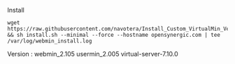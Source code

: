 Install 

```
wget https://raw.githubusercontent.com/navotera/Install_Custom_VirtualMin_Version/master/install.sh && sh install.sh --minimal --force --hostname opensynergic.com | tee /var/log/webmin_install.log
```

Version : 
webmin_2.105
usermin_2.005
virtual-server-7.10.0